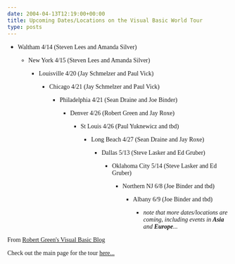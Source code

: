 ```yaml
---
date: 2004-04-13T12:19:00+00:00
title: Upcoming Dates/Locations on the Visual Basic World Tour
type: posts
---
```

  * <font face="Verdana">Waltham 4/14 (Steven Lees and Amanda Silver)
      * <font face="Verdana">New York 4/15 (Steven Lees and Amanda Silver)
          * <font face="Verdana">Louisville 4/20 (Jay Schmelzer and Paul Vick)
              * <font face="Verdana">Chicago 4/21 (Jay Schmelzer and Paul Vick)
                  * <font face="Verdana">Philadelphia 4/21 (Sean Draine and Joe Binder)
                      * <font face="Verdana">Denver 4/26 (Robert Green and Jay Roxe)
                          * <font face="Verdana">St Louis 4/26 (Paul Yuknewicz and tbd)
                              * <font face="Verdana">Long Beach 4/27 (Sean Draine and Jay Roxe)
                                  * <font face="Verdana">Dallas 5/13 (Steve Lasker and Ed Gruber)
                                      * <font face="Verdana">Oklahoma City 5/14 (Steve Lasker and Ed Gruber)
                                          * <font face="Verdana">Northern NJ 6/8 (Joe Binder and tbd)
                                              * <font face="Verdana">Albany 6/9 (Joe Binder and tbd)
                                                  * _<font face="Verdana">note that more dates/locations are coming, including events in **Asia** and **Europe**..._

From [Robert Green's Visual Basic Blog](http://blogs.msdn.com/rgreen_msft/archive/2004/04/12/111938.aspx)

Check out the main page for the tour [here...](http://msdn.microsoft.com/vbasic/worldtour)
